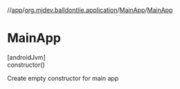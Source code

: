 //[app](../../../index.md)/[org.mjdev.balldontlie.application](../index.md)/[MainApp](index.md)/[MainApp](-main-app.md)

# MainApp

[androidJvm]\
constructor()

Create empty constructor for main app
